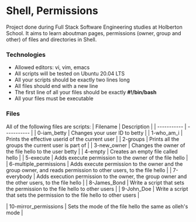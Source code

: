 # Shell, Permissions
Project done during Full Stack Software Engineering studies at Holberton School. It aims to learn aboutman pages, permissions (owner, group and other) of files and directories in Shell.

### Technologies
- Allowed editors: vi, vim, emacs
- All scripts will be tested on Ubuntu 20.04 LTS
- All your scripts should be exactly two lines long
- All files should end with a new line
- The first line of all your files should be exactly **#!/bin/bash**
- All your files must be executable

### Files
All of the following files are scripts:
| Filename | Description |
| ----------- | ----------- |
| 0-iam_betty | Changes your user ID to betty |
| 1-who_am_i | Prints the effective userid of the current user |
| 2-groups | Prints all the groups the current user is part of |
| 3-new_owner | Changes the owner of the file hello to the user betty |
| 4-empty | Creates an empty file called hello |
| 5-execute | Adds execute permission to the owner of the file hello |
| 6-multiple_permissions | Adds execute permission to the owner and the group owner, and reads permission to other users, to the file hello |
| 7-everybody | Adds execution permission to the owner, the group owner and the other users, to the file hello |
| 8-James_Bond | Write a script that sets the permission to the file hello to other users |
| 9-John_Doe | Write a script that sets the permission to the file hello to other users |
 
| 10-mirror_permissions | Sets the mode of the file hello the same as olleh's mode |
